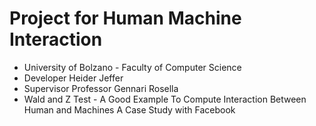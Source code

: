 # Project for Human Machine Interaction
* University of Bolzano - Faculty of Computer Science
* Developer Heider Jeffer
* Supervisor Professor Gennari Rosella
* Wald and Z Test - A Good Example To Compute Interaction Between Human and Machines A Case Study with Facebook